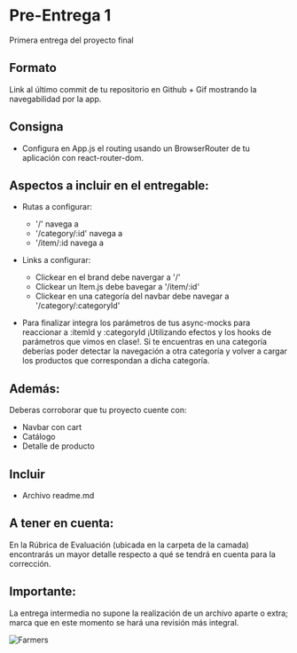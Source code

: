 # Pre-Entrega 1

Primera entrega del proyecto final

## Formato

Link al último commit de tu repositorio en Github + Gif mostrando la navegabilidad por la app.

## Consigna

* Configura en App.js el routing usando un BrowserRouter de tu aplicación con react-router-dom.

## Aspectos a incluir en el entregable:

* Rutas a configurar:
    * '/' navega a <ItemListContainer>
    * '/category/:id' navega a<ItemListContainer>
    * '/item/:id navega a <ItemDetailContainer>

* Links a configurar:
    * Clickear en el brand debe navergar a '/'
    * Clickear un Item.js debe bavegar a '/item/:id'
    * Clickear en una categoría del navbar debe navegar a '/category/:categoryId'

* Para finalizar integra los parámetros de tus async-mocks para reaccionar a :itemId y :categoryId ¡Utilizando efectos y los hooks de parámetros que vimos en clase!. Si te encuentras en una categoría deberías poder detectar la navegación a otra categoría y volver a cargar los productos que correspondan a dicha categoría.

## Además:

Deberas corroborar que tu proyecto cuente con:
   * Navbar con cart
   * Catálogo
   * Detalle de producto

## Incluir

* Archivo readme.md

## A tener en cuenta:

En la Rúbrica de Evaluación (ubicada en la carpeta de la camada) encontrarás un mayor detalle respecto a qué se tendrá en cuenta para la corrección.

## Importante:

La entrega intermedia no supone la realización de un archivo aparte o extra; marca que en este momento se hará una revisión más integral.

![Farmers](demo/demo.gif)
